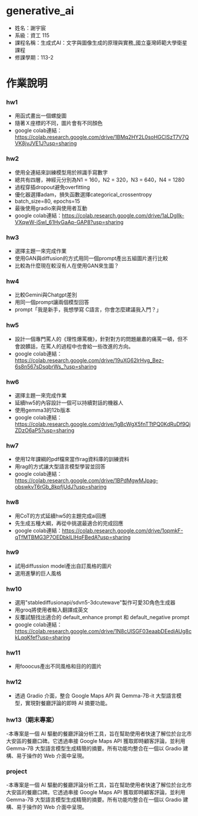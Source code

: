 # generative_ai
- 姓名：謝宇宸
- 系級：資工 115
- 課程名稱：生成式AI：文字與圖像生成的原理與實務_國立臺灣師範大學衛星課程
- 修課學期：113-2
  
# 作業說明
### hw1
- 用函式畫出一個螺旋圖
- 隨著Ｘ座標的不同，圖片會有不同顏色
- google colab連結：https://colab.research.google.com/drive/1BMq2HY2L0soHGCISzT7V7QVK8jvJVE1J?usp=sharing

### hw2 
- 使用全連結來訓練模型用於辨識手寫數字
- 總共有四層，神經元分別為N1 = 160，N2 = 320，N3 = 640，N4 = 1280
- 過程穿插dropout避免overfitting
- 優化器選擇adam，損失函數選擇categorical_crossentropy
- batch_size=80, epochs=15
- 最後使用gradio來與使用者互動
- google colab連結：https://colab.research.google.com/drive/1aLDgllk-VXqwW-iSwI_61HyGaAp-GAP8?usp=sharing

### hw3
- 選擇主題一來完成作業
- 使用GAN與diffusion的方式用同一個prompt產出五組圖片進行比較
- 比較為什麼現在較沒有人在使用GAN來生圖？

### hw4
- 比較Gemini與Chatgpt差別
- 用同一個prompt讓兩個模型回答
- prompt「我是新手，我想學寫 C語言，你會怎麼建議我入門？」

### hw5
- 設計一個專門罵人的《理性爆罵機》，針對對方的問題嚴肅的痛罵一頓，但不會說髒話，在罵人的過程中也會給一些改進的方向。
- google colab連結：https://colab.research.google.com/drive/19uXG62lrHvg_Bez-6s8n567sDsqbrWs_?usp=sharing

### hw6
- 選擇主題一來完成作業
- 延續hw5的內容設計一個可以持續對話的機器人
- 使用gemma3的12b版本
- google colab連結：https://colab.research.google.com/drive/1gBcWgX5fnTTtPQ0KdRuDf9QjZDzO6aP5?usp=sharing

### hw7
- 使用12年課綱的pdf檔來當作rag資料庫的訓練資料
- 用rag的方式讓大型語言模型學習並回答
- google colab連結：https://colab.research.google.com/drive/1BPdMgwMJpag-obswkvT6rGb_8kpfjUdJ?usp=sharing

### hw8
- 用CoT的方式延續hw5的主題完成ai回應
- 先生成五種大綱，再從中挑選最適合的完成回應
- google colab連結：https://colab.research.google.com/drive/1opmkF-qTfMTBMG3P7OEDbklLIHqFBedA?usp=sharing

### hw9
- 試用diffussion model產出自訂風格的圖片
- 選用進擊的巨人風格

### hw10
- 選用"stablediffusionapi/sdvn5-3dcutewave"製作可愛3D角色生成器
- 用groq將使用者輸入翻譯成英文
- 反覆試驗找出適合的 default_enhance prompt 和 default_negative prompt
- google colab連結：https://colab.research.google.com/drive/1N8cUlSGF03eaabDEediAUg8ckLqqKfef?usp=sharing

### hw11
- 用fooocus產出不同風格和目的的圖片

### hw12
- 透過 Gradio 介面，整合 Google Maps API 與 Gemma-7B-it 大型語言模型，實現對餐廳評論的即時 AI 摘要功能。

### hw13（期末專案）
-本專案是一個 AI 驅動的餐廳評論分析工具，旨在幫助使用者快速了解位於台北市大安區的餐廳口碑。它透過串接 Google Maps API 獲取即時顧客評論，並利用 Gemma-7B 大型語言模型生成精簡的摘要。所有功能均整合在一個以 Gradio 建構、易于操作的 Web 介面中呈現。

### project
-本專案是一個 AI 驅動的餐廳評論分析工具，旨在幫助使用者快速了解位於台北市大安區的餐廳口碑。它透過串接 Google Maps API 獲取即時顧客評論，並利用 Gemma-7B 大型語言模型生成精簡的摘要。所有功能均整合在一個以 Gradio 建構、易于操作的 Web 介面中呈現。


